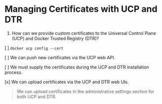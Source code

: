 # Managing Certificates with UCP and DTR

1. How can we provide custom certificates to the Universal Control Plane (UCP) and Docker Trusted Registry (DTR)?

[ ] `docker ucp config --cert`

[ ] We can push new certificates via the UCP web API.

[ ] We must supply the certificates during the UCP and DTR installation process.

[x] We can upload certificates via the UCP and DTR web UIs.

> We can upload certificates in the administrative settings section for both UCP and DTR.
